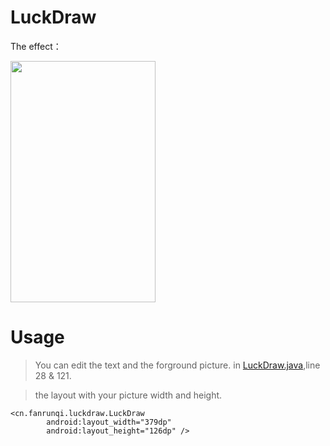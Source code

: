 # LuckDraw


The effect：

<img src="http://fanrunqi.github.io/images/LuckDraw/1.gif" width = "232" height = "386"  />

# Usage

> You can edit the text and the forground picture. in
[LuckDraw.java](https://github.com/fanrunqi/LuckDraw/blob/master/app/src/main/java/cn/fanrunqi/luckdraw/LuckDraw.java),line 28 & 121.


> the layout with your picture width and height.

```
<cn.fanrunqi.luckdraw.LuckDraw
        android:layout_width="379dp"
        android:layout_height="126dp" />
```
